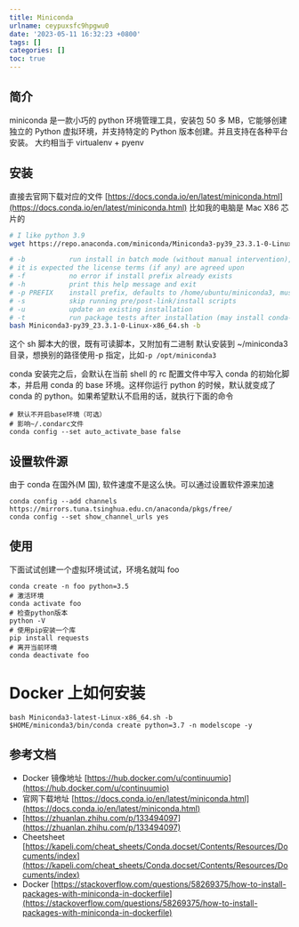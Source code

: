 ```yaml
---
title: Miniconda
urlname: ceypuxsfc9hpgwu0
date: '2023-05-11 16:32:23 +0800'
tags: []
categories: []
toc: true
---
```


## 简介

miniconda 是一款小巧的 python 环境管理工具，安装包 50 多 MB，它能够创建独立的 Python 虚拟环境，并支持特定的 Python 版本创建。并且支持在各种平台安装。
大约相当于 virtualenv + pyenv

## 安装

直接去官网下载对应的文件 [https://docs.conda.io/en/latest/miniconda.html](https://docs.conda.io/en/latest/miniconda.html)
比如我的电脑是 Mac X86 芯片的

```bash
# I like python 3.9
wget https://repo.anaconda.com/miniconda/Miniconda3-py39_23.3.1-0-Linux-x86_64.sh

# -b           run install in batch mode (without manual intervention),
# it is expected the license terms (if any) are agreed upon
# -f           no error if install prefix already exists
# -h           print this help message and exit
# -p PREFIX    install prefix, defaults to /home/ubuntu/miniconda3, must not contain spaces.
# -s           skip running pre/post-link/install scripts
# -u           update an existing installation
# -t           run package tests after installation (may install conda-build)
bash Miniconda3-py39_23.3.1-0-Linux-x86_64.sh -b
```

这个 sh 脚本大的很，既有可读脚本，又附加有二进制
默认安装到 ~/miniconda3 目录，想换别的路径使用-p 指定，比如`-p /opt/miniconda3`

conda 安装完之后，会默认在当前 shell 的 rc 配置文件中写入 conda 的初始化脚本，并启用 conda 的 base 环境。这样你运行 python 的时候，默认就变成了 conda 的 python。如果希望默认不启用的话，就执行下面的命令

```
# 默认不开启base环境（可选）
# 影响~/.condarc文件
conda config --set auto_activate_base false
```

## 设置软件源

由于 conda 在国外(M 国), 软件速度不是这么快。可以通过设置软件源来加速

```
conda config --add channels https://mirrors.tuna.tsinghua.edu.cn/anaconda/pkgs/free/
conda config --set show_channel_urls yes
```

## 使用

下面试试创建一个虚拟环境试试，环境名就叫 foo

```
conda create -n foo python=3.5
# 激活环境
conda activate foo
# 检查python版本
python -V
# 使用pip安装一个库
pip install requests
# 离开当前环境
conda deactivate foo
```

# Docker 上如何安装

```
bash Miniconda3-latest-Linux-x86_64.sh -b
$HOME/miniconda3/bin/conda create python=3.7 -n modelscope -y
```

## 参考文档

- Docker 镜像地址 [https://hub.docker.com/u/continuumio](https://hub.docker.com/u/continuumio)
- 官网下载地址 [https://docs.conda.io/en/latest/miniconda.html](https://docs.conda.io/en/latest/miniconda.html)
- [https://zhuanlan.zhihu.com/p/133494097](https://zhuanlan.zhihu.com/p/133494097)
- Cheetsheet [https://kapeli.com/cheat_sheets/Conda.docset/Contents/Resources/Documents/index](https://kapeli.com/cheat_sheets/Conda.docset/Contents/Resources/Documents/index)
- Docker [https://stackoverflow.com/questions/58269375/how-to-install-packages-with-miniconda-in-dockerfile](https://stackoverflow.com/questions/58269375/how-to-install-packages-with-miniconda-in-dockerfile)

